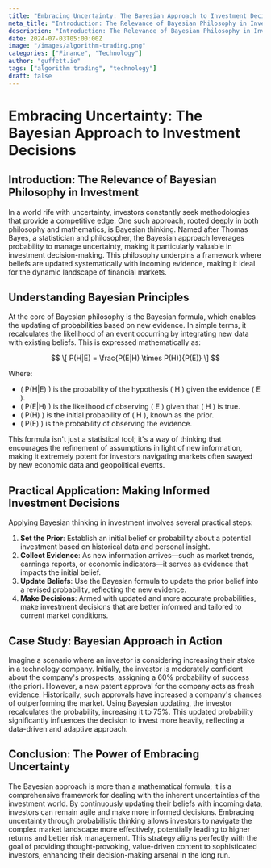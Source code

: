 ```yaml
---
title: "Embracing Uncertainty: The Bayesian Approach to Investment Decisions"
meta_title: "Introduction: The Relevance of Bayesian Philosophy in Investment"
description: "Introduction: The Relevance of Bayesian Philosophy in Investment"
date: 2024-07-03T05:00:00Z
image: "/images/algorithm-trading.png"
categories: ["Finance", "Technology"]
author: "guffett.io"
tags: ["algorithm trading", "technology"]
draft: false
---
```


# Embracing Uncertainty: The Bayesian Approach to Investment Decisions

## Introduction: The Relevance of Bayesian Philosophy in Investment

In a world rife with uncertainty, investors constantly seek methodologies that provide a competitive edge. One such approach, rooted deeply in both philosophy and mathematics, is Bayesian thinking. Named after Thomas Bayes, a statistician and philosopher, the Bayesian approach leverages probability to manage uncertainty, making it particularly valuable in investment decision-making. This philosophy underpins a framework where beliefs are updated systematically with incoming evidence, making it ideal for the dynamic landscape of financial markets.

## Understanding Bayesian Principles

At the core of Bayesian philosophy is the Bayesian formula, which enables the updating of probabilities based on new evidence. In simple terms, it recalculates the likelihood of an event occurring by integrating new data with existing beliefs. This is expressed mathematically as:

$$
\[ P(H|E) = \frac{P(E|H) \times P(H)}{P(E)} \]
$$

Where:
- \( P(H|E) \) is the probability of the hypothesis \( H \) given the evidence \( E \).
- \( P(E|H) \) is the likelihood of observing \( E \) given that \( H \) is true.
- \( P(H) \) is the initial probability of \( H \), known as the prior.
- \( P(E) \) is the probability of observing the evidence.

This formula isn't just a statistical tool; it's a way of thinking that encourages the refinement of assumptions in light of new information, making it extremely potent for investors navigating markets often swayed by new economic data and geopolitical events.

## Practical Application: Making Informed Investment Decisions

Applying Bayesian thinking in investment involves several practical steps:

1. **Set the Prior**: Establish an initial belief or probability about a potential investment based on historical data and personal insight.
2. **Collect Evidence**: As new information arrives—such as market trends, earnings reports, or economic indicators—it serves as evidence that impacts the initial belief.
3. **Update Beliefs**: Use the Bayesian formula to update the prior belief into a revised probability, reflecting the new evidence.
4. **Make Decisions**: Armed with updated and more accurate probabilities, make investment decisions that are better informed and tailored to current market conditions.

## Case Study: Bayesian Approach in Action

Imagine a scenario where an investor is considering increasing their stake in a technology company. Initially, the investor is moderately confident about the company's prospects, assigning a 60% probability of success (the prior). However, a new patent approval for the company acts as fresh evidence. Historically, such approvals have increased a company's chances of outperforming the market. Using Bayesian updating, the investor recalculates the probability, increasing it to 75%. This updated probability significantly influences the decision to invest more heavily, reflecting a data-driven and adaptive approach.

## Conclusion: The Power of Embracing Uncertainty

The Bayesian approach is more than a mathematical formula; it is a comprehensive framework for dealing with the inherent uncertainties of the investment world. By continuously updating their beliefs with incoming data, investors can remain agile and make more informed decisions. Embracing uncertainty through probabilistic thinking allows investors to navigate the complex market landscape more effectively, potentially leading to higher returns and better risk management. This strategy aligns perfectly with the goal of providing thought-provoking, value-driven content to sophisticated investors, enhancing their decision-making arsenal in the long run.
